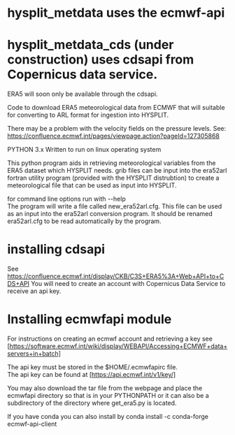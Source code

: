 # hysplit_metdata uses the ecmwf-api
# hysplit_metdata_cds (under construction) uses cdsapi from Copernicus data service.
ERA5 will soon only be available through the cdsapi.

Code to download ERA5 meteorological data from ECMWF that will suitable for converting to ARL format for ingestion into HYSPLIT.

There may be a problem with the  velocity fields on the pressure levels. See:
https://confluence.ecmwf.int/pages/viewpage.action?pageId=127305868

PYTHON 3.x
Written to run on linux operating system

This python program aids in retrieving  meteorological variables from the ERA5 dataset which HYSPLIT needs.
grib files can be input into the era52arl fortran utility program (provided with the HYSPLIT distrubtion) 
to create a meteorological file that can be used
as input into HYSPLIT. 

for command line options run with --help <br>
The program will write a file called new_era52arl.cfg. This file can be used as an input into the era52arl conversion program.
It should be renamed  era52arl.cfg  to be read automatically by the program.

# installing cdsapi
See https://confluence.ecmwf.int/display/CKB/C3S+ERA5%3A+Web+API+to+CDS+API
You will need to create an account with Copernicus Data Service to receive an api key.

# Installing ecmwfapi module
For instructions on creating an ecmwf account and retrieving a key see <br>
[https://software.ecmwf.int/wiki/display/WEBAPI/Accessing+ECMWF+data+servers+in+batch]

The api key must be stored in the $HOME/.ecmwfapirc file. <br>
The api key can be found at [https://api.ecmwf.int/v1/key/]

You may also download the tar file from the webpage and place the ecmwfapi directory so
that is in your PYTHONPATH or it can also be a subdirectory of the directory where get_era5.py is located.

If you have conda you  can also install by
conda install -c conda-forge ecmwf-api-client
